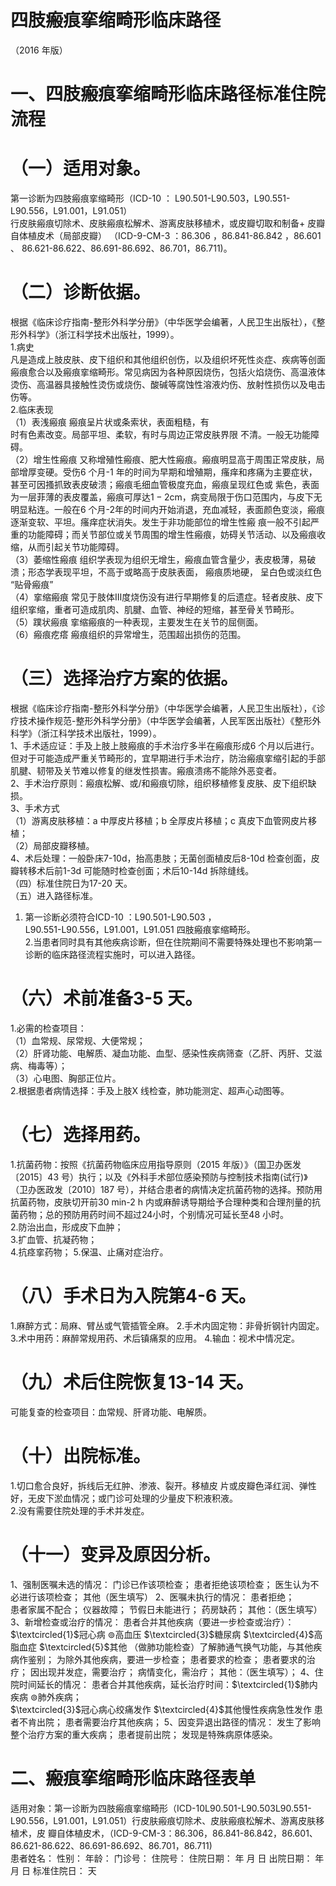 # 四肢瘢痕挛缩畸形临床路径  
（2016 年版）  
# 一、四肢瘢痕挛缩畸形临床路径标准住院流程  
# （一）适用对象。  
第一诊断为四肢瘢痕挛缩畸形（ICD-10 ： L90.501-L90.503，L90.551-L90.556，L91.001，L91.051）  
行皮肤瘢痕切除术、皮肤瘢痕松解术、游离皮肤移植术，或皮瓣切取和制备$+$ 皮瓣自体植皮术（局部皮瓣）
（ICD-9-CM-3 ：86.306 ，86.841-86.842 ，86.601 、
86.621-86.622、86.691-86.692、86.701，86.711)。  
# （二）诊断依据。  
根据《临床诊疗指南-整形外科学分册》（中华医学会编著，人民卫生出版社），《整形外科学》（浙江科学技术出版社，1999）。  
1.病史  
凡是造成上肢皮肤、皮下组织和其他组织创伤，以及组织坏死性炎症、疾病等创面瘢痕愈合以及瘢痕挛缩畸形。常见病因为各种原因烧伤，包括火焰烧伤、高温液体烫伤、高温器具接触性烫伤或烧伤、酸碱等腐蚀性溶液灼伤、放射性损伤以及电击伤等。  
2.临床表现  
（1）表浅瘢痕  瘢痕呈片状或条索状，表面粗糙，有  
时有色素改变。局部平坦、柔软，有时与周边正常皮肤界限 不清。一般无功能障碍。  
（2）增生性瘢痕  又称增殖性瘢痕、肥大性瘢痕。瘢痕明显高于周围正常皮肤，局部增厚变硬。受伤6 个月-1 年的时间为早期和增殖期，瘙痒和疼痛为主要症状，甚至可因搔抓致表皮破溃；瘢痕毛细血管极度充血，瘢痕呈现红色或 紫色，表面为一层菲薄的表皮覆盖，瘢痕可厚达$1{-}2\mathrm{cm}$，病变局限于伤口范围内，与皮下无明显粘连。一般在6 个月-2年的时间内开始消退，充血减轻，表面颜色变淡，瘢痕逐渐变软、平坦。瘙痒症状消失。发生于非功能部位的增生性瘢 痕一般不引起严重的功能障碍；而关节部位或关节周围的增生性瘢痕，妨碍关节活动、以及瘢痕收缩，从而引起关节功能障碍。  
（3）萎缩性瘢痕  组织学表现为组织无增生，瘢痕血管含量少，表皮极薄，易破溃；形态学表现平坦，不高于或略高于皮肤表面， 瘢痕质地硬， 呈白色或淡红色 “贴骨瘢痕”  
（4）挛缩瘢痕  常见于肢体Ⅲ度烧伤没有进行早期修复的后遗症。轻者皮肤、皮下组织挛缩，重者可造成肌肉、肌腱、血管、神经的短缩，甚至骨关节畸形。  
（5）蹼状瘢痕  挛缩瘢痕的一种表现，主要发生在关节的屈侧面。  
（6）瘢痕疙瘩  瘢痕组织的异常增生，范围超出损伤的范围。  
# （三）选择治疗方案的依据。  
根据《临床诊疗指南-整形外科学分册》（中华医学会编著，人民卫生出版社），《诊疗技术操作规范-整形外科学分册》（中华医学会编著，人民军医出版社）《整形外科学》（浙江科学技术出版社，1999）。  
1、手术适应证：手及上肢上肢瘢痕的手术治疗多半在瘢痕形成6 个月以后进行。但对于可能造成严重关节畸形的，宜早期进行手术治疗，防治瘢痕挛缩引起的手部肌腱、韧带及关节难以修复的继发性损害。瘢痕溃疡不能除外恶变者。  
2、手术治疗原则：瘢痕松解、或/和瘢痕切除，组织移植修复皮肤、皮下组织缺损。  
3、手术方式  
（1）游离皮肤移植：a 中厚皮片移植；b 全厚皮片移植；c 真皮下血管网皮片移植；  
（2）局部皮瓣移植。  
4、术后处理：一般卧床7-10d，抬高患肢；无菌创面植皮后8-10d 检查创面，皮瓣转移术后前1-3d 可能随时检查创面；术后10-14d 拆除缝线。  
（四）标准住院日为17-20 天。  
（五）进入路径标准。  
1. 第一诊断必须符合ICD-10 ：L90.501-L90.503 ，  
L90.551-L90.556，L91.001，L91.051 四肢瘢痕挛缩畸形。  
2.当患者同时具有其他疾病诊断，但在住院期间不需要特殊处理也不影响第一诊断的临床路径流程实施时，可以进入路径。  
# （六）术前准备3-5 天。  
1.必需的检查项目：  
（1）血常规、尿常规、大便常规；  
（2）肝肾功能、电解质、凝血功能、血型、感染性疾病筛查（乙肝、丙肝、艾滋病、梅毒等）；  
（3）心电图、胸部正位片。  
2.根据患者病情选择：手及上肢X 线检查，肺功能测定、超声心动图等。  
# （七）选择用药。  
1.抗菌药物：按照《抗菌药物临床应用指导原则（2015 年版）》（国卫办医发〔2015〕43 号）执行；以及《外科手术部位感染预防与控制技术指南(试行)》（卫办医政发〔2010〕187 号），并结合患者的病情决定抗菌药物的选择。预防用抗菌药物，皮肤切开前30 min-2 h 内或麻醉诱导期给予合理种类和合理剂量的抗菌药物；总的预防用药时间不超过24小时，个别情况可延长至48 小时。  
2.防治出血，形成皮下血肿；  
3.扩血管、抗凝药物；  
4.抗痉挛药物； 5.保温、止痛对症治疗。  
# （八）手术日为入院第4-6 天。  
1.麻醉方式：局麻、臂丛或气管插管全麻。  2.手术内固定物：非骨折钢针内固定。 3.术中用药：麻醉常规用药、术后镇痛泵的应用。 4.输血：视术中情况定。  
# （九）术后住院恢复13-14 天。  
可能复查的检查项目：血常规、肝肾功能、电解质。  
# （十）出院标准。  
1.切口愈合良好，拆线后无红肿、渗液、裂开。移植皮 片或皮瓣色泽红润、弹性好，无皮下淤血情况；或门诊可处理的少量皮下积液积液。  
2.没有需要住院处理的手术并发症。  
# （十一）变异及原因分析。  
1、强制医嘱未选的情况： 门诊已作该项检查； 患者拒绝该项检查； 医生认为不必进行该项检查； 其他（医生填写） 2、医嘱未执行的情况： 患者拒绝；  
患者家属不配合； 仪器故障； 节假日未能进行； 药房缺药； 其他：（医生填写） 3、新增检查或治疗的情况： 患者合并其他疾病（要进一步检查或治疗）：$\textcircled{1}$冠心病 $\circledcirc$高血压 $\textcircled{3}$糖尿病 $\textcircled{4}$高脂血症 $\textcircled{5}$其他 （做肺功能检查）了解肺通气换气功能，与其他疾病作鉴别； 为除外其他疾病，要进一步检查； 患者要求的检查； 患者要求的治疗； 因出现并发症，需要治疗； 病情变化，需治疗； 其他：（医生填写）； 4、住院时间延长的情况： 患者合并其他疾病，延长治疗时间：$\textcircled{1}$肺内疾病 $\circledcirc$肺外疾病；  
$\textcircled{3}$冠心病心绞痛发作 
$\textcircled{4}$其他慢性疾病急性发作 患者不肯出院； 患者需要治疗其他疾病； 5、因变异退出路径的情况： 发生了影响整个治疗方案的重大疾病； 患者提前出院； 发现是特殊病原体感染。  
# 二、瘢痕挛缩畸形临床路径表单  
适用对象：第一诊断为四肢瘢痕挛缩畸形（ICD-10L90.501-L90.503L90.551-L90.556，L91.001，L91.051）行皮肤瘢痕切除术、皮肤瘢痕松解术、游离皮肤移植术，皮 瓣自体植皮术，（ICD-9-CM-3：86.306，86.841-86.842，86.601、86.621-86.622、86.691-86.692、86.701，86.711)  
患者姓名：         性别：       年龄：     门诊号：        住院号：           住院日期：     年  月  日  出院日期：     年   月   日    标准住院日：   天  

